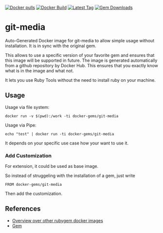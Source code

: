 [![Docker pulls](https://img.shields.io/docker/pulls/rubygem/git-media.svg)](https://hub.docker.com/r/rubygem/git-media/)
[![Docker Build](https://img.shields.io/docker/automated/rubygem/git-media.svg)](https://hub.docker.com/r/rubygem/git-media/)
[![Latest Tag](https://img.shields.io/github/tag/docker-rubygem/git-media.svg)](https://hub.docker.com/r/rubygem/git-media/)
[![Gem Downloads](https://img.shields.io/gem/dt/git-media.svg)](https://rubygems.org/gems/git-media/)
# git-media

Auto-Generated Docker image for git-media to allow simple usage without installation.
It is in sync with the original gem.

This allows to use a specific version of your favorite gem and ensures that this image will be supported in future.
The image is generated automatically from a github repository by Docker Hub.
This ensures that you exactly know what is in the image and what not.

It lets you use Ruby Tools without the need to install ruby on your machine.

## Usage

Usage via file system:

`docker run -v $(pwd):/work -ti docker-gems/git-media`

Usage via Pipe:

`echo "test" | docker run -ti docker-gems/git-media`

It depends on your specific use case how your want to use it.

### Add Customization

For extension, it could be used as base image.

So instead of struggeling with the installation of a gem, just write

`FROM docker-gems/git-media`

Then add the customization.

## References

 - [Overview over other rubygem docker images](https://github.com/thinkbot/docker-rubygem)
 - [Gem](https://rubygems.org/gems/git-media/)
